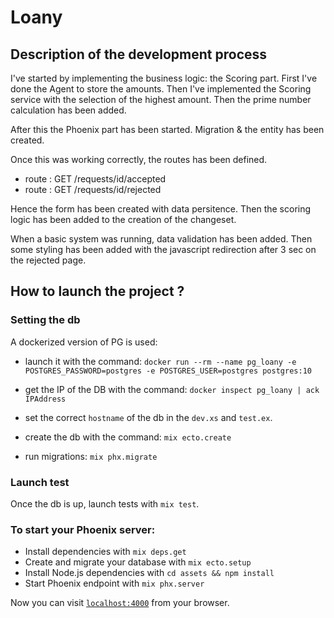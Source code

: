 # Loany

## Description of the development process

I've started by implementing the business logic: the Scoring part.
First I've done the Agent to store the amounts.
Then I've implemented the Scoring service with the selection of the highest amount.
Then the prime number calculation has been added.

After this the Phoenix part has been started.
Migration & the entity has been created.

Once this was working correctly, the routes has been defined.
  - route : GET /requests/id/accepted
  - route : GET /requests/id/rejected

Hence the form has been created with  data persitence.
Then the scoring logic has been added to the creation of the changeset.

When a basic system was running, data validation has been added.
Then some styling has been added with the javascript redirection after 3 sec on the rejected page.

## How to launch the project ?

### Setting the db

A dockerized version of PG is used:
  - launch it with the command:
`docker run --rm --name pg_loany -e POSTGRES_PASSWORD=postgres -e POSTGRES_USER=postgres postgres:10`

  - get the IP of the DB with the command:
`docker inspect pg_loany | ack IPAddress`

  - set the correct `hostname` of the db in the `dev.xs` and `test.ex`.

  - create the db with the command:
`mix ecto.create`

  - run migrations:
`mix phx.migrate`

### Launch test

Once the db is up, launch tests with `mix test`.

### To start your Phoenix server:

  * Install dependencies with `mix deps.get`
  * Create and migrate your database with `mix ecto.setup`
  * Install Node.js dependencies with `cd assets && npm install`
  * Start Phoenix endpoint with `mix phx.server`

Now you can visit [`localhost:4000`](http://localhost:4000) from your browser.
